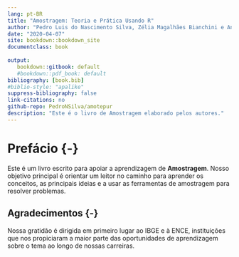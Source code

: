 ```yaml
---
lang: pt-BR
title: "Amostragem: Teoria e Prática Usando R"
author: "Pedro Luis do Nascimento Silva, Zélia Magalhães Bianchini e Antonio José Ribeiro Dias"
date: "2020-04-07"
site: bookdown::bookdown_site
documentclass: book
  
output:
   bookdown::gitbook: default
   #bookdown::pdf_book: default
bibliography: [book.bib]
#biblio-style: "apalike"
suppress-bibliography: false
link-citations: no
github-repo: PedroNSilva/amotepur
description: "Este é o livro de Amostragem elaborado pelos autores."
---
```


# Prefácio {-}

Este é um livro escrito para apoiar a aprendizagem de **Amostragem**. Nosso objetivo principal é orientar um leitor no caminho para aprender os conceitos, as principais ideias e a usar as ferramentas de amostragem para resolver problemas.


## Agradecimentos {-}

Nossa gratidão é dirigida em primeiro lugar ao IBGE e à ENCE, instituições que nos propiciaram a maior parte das oportunidades de aprendizagem sobre o tema ao longo de nossas carreiras.


